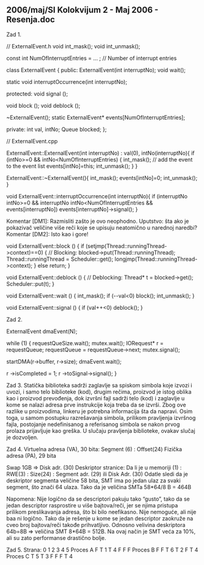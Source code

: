 2006/maj/SI Kolokvijum 2 - Maj 2006 - Resenja.doc
--------------------------------------------------------------------------------


Zad 1.

// ExternalEvent.h
void int_mask();
void int_unmask();

const int NumOfInterruptEntries = ... ; // Number of interrupt entries

class ExternalEvent {
public:
  ExternalEvent(int interruptNo);
  void wait();

  static void interruptOccurrence(int interruptNo);

protected:
  void signal ();

  void block ();
  void deblock ();

  ~ExternalEvent();
  static ExternalEvent* events[NumOfInterruptEntries];

private:
  int val, intNo;
  Queue blocked;
};

// ExternalEvent.cpp

ExternalEvent::ExternalEvent(int interruptNo) : val(0),
intNo(interruptNo){
   if (intNo>=0 &&   intNo<NumOfInterruptEntries) {
      int_mask();
        // add the event to the event list
        events[intNo]=this;
        int_unmask();
   }
}

ExternalEvent::~ExternalEvent(){
   int_mask();
   events[intNo]=0;
   int_unmask();
}

void ExternalEvent::interruptOccurrence(int interruptNo){
   if (interruptNo intNo>=0 && interruptNo intNo<NumOfInterruptEntries
  && events[interruptNo])
     events[interruptNo]->signal();
}

Komentar [DM1]: Razmisliti zašto je ovo neophodno. Uputstvo:
šta ako je pokazivač veličine više reči koje se upisuju neatomično u
narednoj naredbi?
Komentar [DM2]: Isto kao i gore!

void ExternalEvent::block () {
  if (setjmp(Thread::runningThread->context)==0) {
    // Blocking:
    blocked->put(Thread::runningThread);
    Thread::runningThread = Scheduler::get();
    longjmp(Thread::runningThread->context);
  } else return;
}

void ExternalEvent::deblock () {
  // Deblocking:
  Thread* t = blocked->get();
  Scheduler::put(t);
}

void ExternalEvent::wait () {
  int_mask();
  if (--val<0) block();
  int_unmask();
}

void ExternalEvent::signal () {
  if (val++<0) deblock();
}

Zad 2.

ExternalEvent dmaEvent(N);

while (1) {
  requestQueSize.wait();
  mutex.wait();
  IORequest* r = requestQueue;
  requestQueue = requestQueue->next;
  mutex.signal();

  startDMA(r->buffer, r->size);
  dmaEvent.wait();

  r ->isCompleted = 1;
  r ->toSignal->signal();
}

Zad 3. Statička biblioteka sadrži zaglavlje sa spiskom simbola koje izvozi i uvozi, i samo
telo biblioteke (kod), drugim rečima, proizvod je istog oblika kao i proizvod prevođenja,
dok izvršni fajl sadrži telo (kod) i zaglavlje u kome se nalazi adresa prve instrukcije koja
treba da se izvrši. Zbog ove razlike u proizvodima, linkeru je potrebna informacija šta da
napravi. Osim toga,  u samom postupku razrešavanja simbola,  prilikom pravljenja
izvršnog fajla,  postojanje nedefinisanog a referisanog simbola se nakon prvog prolaza
prijavljuje kao greška. U slučaju pravljenja biblioteke, ovakav slučaj je dozvoljen.

Zad 4.
Virtuelna adresa (VA), 30 bita: Segment (6) :  Offset(24)
Fizička adresa (PA), 29 bita

Swap 1GB => Disk adr. (30)
Deskriptor stranice: Da li je u memoriji (1) : RWE(3) : Size(24) : Segment
adr.  (29) ili Disk Adr. (30)
Odatle sledi da je deskriptor segmenta veličine 58 bita, SMT ima po jedan ulaz za
svaki segment, što znači 64 ulaza. Tako da je veličina SMTa 58*64/8 B = 464B

Napomena: Nije logično da se descriptori pakuju tako “gusto”,  tako da se jedan
descriptor rasprostire u više bajtova/reči,  jer se njima pristupa prilikom
preslikavanja adresa,  što bi bilo neefikasno.  Nije nemoguće,  ali nije baa ni
logično.  Tako da je rešenje u kome se jedan descriptor zaokruže na cveo broj
bajtova/reči takođe prihvatljivo.  Odnosno velivina deskriptora 64b=8B =>
veličina SMT 8*64B = 512B. Na ovaj način je SMT veća za 10%, ali su zato
performanse drastično bolje.

Zad 5.
Strana: 0 1 2 3 4 5
Proces A F T 1 T 4 F F F
Proces B F F T 6 T 2 F T 4
Proces C T 5 T 3 F F F T 4


